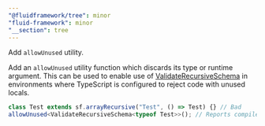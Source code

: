 ```yaml
---
"@fluidframework/tree": minor
"fluid-framework": minor
"__section": tree
---
```


Add `allowUnused` utility.

Add an `allowUnused` utility function which discards its type or runtime argument.
This can be used to enable use of [ValidateRecursiveSchema](https://fluidframework.com/docs/api/fluid-framework/validaterecursiveschema-typealias) in environments where TypeScript is configured to reject code with unused locals.

```typescript
class Test extends sf.arrayRecursive("Test", () => Test) {} // Bad
allowUnused<ValidateRecursiveSchema<typeof Test>>(); // Reports compile error due to invalid schema above.
```
